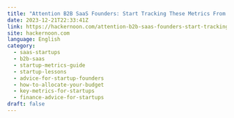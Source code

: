 ```yaml
---
title: "Attention B2B SaaS Founders: Start Tracking These Metrics From Day One"
date: 2023-12-21T22:33:41Z
link: https://hackernoon.com/attention-b2b-saas-founders-start-tracking-these-metrics-from-day-one?source=rss&utm_medium=RSS&utm_source=news.12bit.vn
site: hackernoon.com
language: English
category:
  - saas-startups
  - b2b-saas
  - startup-metrics-guide
  - startup-lessons
  - advice-for-startup-founders
  - how-to-allocate-your-budget
  - key-metrics-for-startups
  - finance-advice-for-startups
draft: false
---
```

